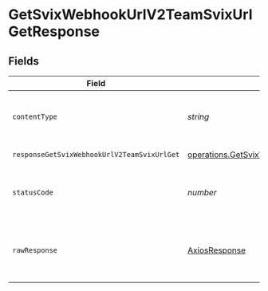 # GetSvixWebhookUrlV2TeamSvixUrlGetResponse


## Fields

| Field                                                                                                                                                                                                 | Type                                                                                                                                                                                                  | Required                                                                                                                                                                                              | Description                                                                                                                                                                                           |
| ----------------------------------------------------------------------------------------------------------------------------------------------------------------------------------------------------- | ----------------------------------------------------------------------------------------------------------------------------------------------------------------------------------------------------- | ----------------------------------------------------------------------------------------------------------------------------------------------------------------------------------------------------- | ----------------------------------------------------------------------------------------------------------------------------------------------------------------------------------------------------- |
| `contentType`                                                                                                                                                                                         | *string*                                                                                                                                                                                              | :heavy_check_mark:                                                                                                                                                                                    | HTTP response content type for this operation                                                                                                                                                         |
| `responseGetSvixWebhookUrlV2TeamSvixUrlGet`                                                                                                                                                           | [operations.GetSvixWebhookUrlV2TeamSvixUrlGetResponseGetSvixWebhookUrlV2TeamSvixUrlGet](../../../sdk/models/operations/getsvixwebhookurlv2teamsvixurlgetresponsegetsvixwebhookurlv2teamsvixurlget.md) | :heavy_minus_sign:                                                                                                                                                                                    | Successful Response                                                                                                                                                                                   |
| `statusCode`                                                                                                                                                                                          | *number*                                                                                                                                                                                              | :heavy_check_mark:                                                                                                                                                                                    | HTTP response status code for this operation                                                                                                                                                          |
| `rawResponse`                                                                                                                                                                                         | [AxiosResponse](https://axios-http.com/docs/res_schema)                                                                                                                                               | :heavy_minus_sign:                                                                                                                                                                                    | Raw HTTP response; suitable for custom response parsing                                                                                                                                               |